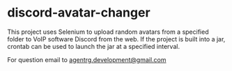 # discord-avatar-changer
This project uses Selenium to upload random avatars from a specified folder to VoIP software Discord from the web.
If the project is built into a jar, crontab can be used to launch the jar at a specified interval.


For question email to agentrg.development@gmail.com 

